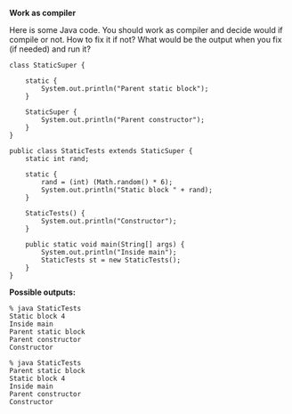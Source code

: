 **Work as compiler**

Here is some Java code.
You should work as compiler and decide would if compile or not.
How to fix it if not?
What would be the output when you fix (if needed) and run it?

    class StaticSuper {
    
        static {
            System.out.println("Parent static block");
        }
        
        StaticSuper {
            System.out.println("Parent constructor");
        }
    }
    
    public class StaticTests extends StaticSuper {
        static int rand;
        
        static {
            rand = (int) (Math.random() * 6);
            System.out.println("Static block " + rand);
        }
        
        StaticTests() {
            System.out.println("Constructor");
        }
        
        public static void main(String[] args) {
            System.out.println("Inside main");
            StaticTests st = new StaticTests();
        }
    }

**Possible outputs:**

    % java StaticTests
    Static block 4
    Inside main
    Parent static block
    Parent constructor
    Constructor
<!-- -->
    % java StaticTests
    Parent static block
    Static block 4
    Inside main
    Parent constructor
    Constructor